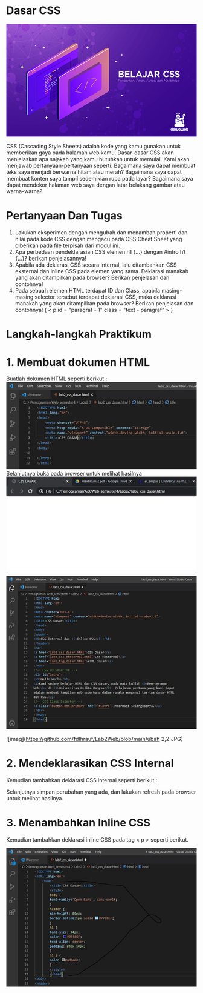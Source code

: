 # Dasar CSS

![imag](https://github.com/fdlhrauf/Lab2Web/blob/main/css.png)

  CSS (Cascading Style Sheets) adalah kode yang kamu gunakan untuk memberikan gaya pada halaman web kamu. Dasar-dasar CSS akan menjelaskan apa sajakah yang kamu butuhkan untuk memulai. Kami akan menjawab pertanyaan-pertanyaan seperti: Bagaimana saya dapat membuat teks saya menjadi berwarna hitam atau merah? Bagaimana saya dapat membuat konten saya tampil sedemikian rupa pada layar? Bagaimana saya dapat mendekor halaman web saya dengan latar belakang gambar atau warna-warna?

# Pertanyaan Dan Tugas
1. Lakukan eksperimen dengan mengubah dan menambah properti dan nilai pada kode CSS
dengan mengacu pada CSS Cheat Sheet yang diberikan pada file terpisah dari modul ini.
2. Apa perbedaan pendeklarasian CSS elemen h1 {...} dengan #intro h1 {...}? berikan
penjelasannya!
3. Apabila ada deklarasi CSS secara internal, lalu ditambahkan CSS eksternal dan inline CSS pada
elemen yang sama. Deklarasi manakah yang akan ditampilkan pada browser? Berikan
penjelasan dan contohnya!
4. Pada sebuah elemen HTML terdapat ID dan Class, apabila masing-masing selector tersebut
terdapat deklarasi CSS, maka deklarasi manakah yang akan ditampilkan pada browser?
Berikan penjelasan dan contohnya! ( < p id = "paragraf - 1" class = "text - paragraf" > )

# Langkah-langkah Praktikum
# 1. Membuat dokumen HTML
Buatlah dokumen HTML seperti berikut :
![imag](https://github.com/fdlhrauf/Lab2Web/blob/main/1.JPG)
Selanjutnya buka pada browser untuk melihat hasilnya
![imag](https://github.com/fdlhrauf/Lab2Web/blob/main/1,1.JPG)

![imag](https://github.com/fdlhrauf/Lab2Web/blob/main/2.JPG)

![imag](https://github.com/fdlhrauf/Lab2Web/blob/main/ubah 2,2.JPG)

# 2. Mendeklarasikan CSS Internal
Kemudian tambahkan deklarasi CSS internal seperti berikut :

Selanjutnya simpan perubahan yang ada, dan lakukan refresh pada browser untuk melihat hasilnya.

# 3. Menambahkan Inline CSS
Kemudian tambahkan deklarasi inline CSS pada tag < p > seperti berikut.

![imag](https://github.com/fdlhrauf/Lab2Web/blob/main/3.JPG)
